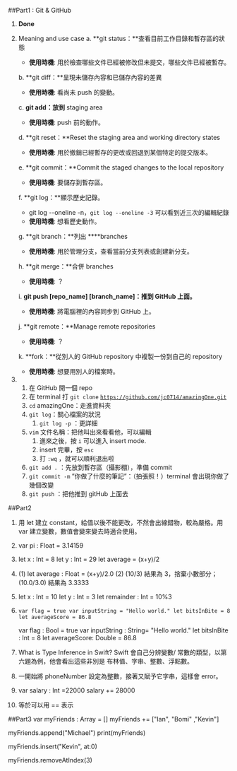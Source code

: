 ##Part1 : Git & GitHub
1. **Done**
2. Meaning and use case
    a. **git status：**查看目前工作目錄和暫存區的狀態
    - **使用時機**: 用於檢查哪些文件已經被修改但未提交，哪些文件已經被暫存。

    b. **git diff：**呈現未儲存內容和已儲存內容的差異
    - **使用時機**: 看尚未 push 的變動。
    
    c. **git add：放到** staging area
    - **使用時機**: push 前的動作。

    d. **git reset：**Reset the staging area and working directory states
    - **使用時機**: 用於撤銷已經暫存的更改或回退到某個特定的提交版本。

    e. **git commit：**Commit the staged changes to the local repository
    - **使用時機**: 要儲存到暫存區。

    f. **git log：**顯示歷史記錄。
    - git log --oneline -n，`git log --oneline -3` 可以看到近三次的編輯紀錄
    - **使用時機**: 想看歷史動作。

    g. **git branch：**列出 ****branches
    - **使用時機**: 用於管理分支，查看當前分支列表或創建新分支。

    h. **git merge：**合併 branches
    - **使用時機**: ？

    i. **git push [repo_name] [branch_name]：推到 GitHub 上面。**
    - **使用時機**: 將電腦裡的內容同步到 GitHub 上。
    
    j. **git remote：**Manage remote repositories
    - **使用時機**: ？

    k. **fork：**從別人的 GitHub repository 中複製一份到自己的 repository
    - **使用時機**: 想要用別人的檔案時。
    
3. 
    1. 在 GitHub 開一個 repo
    2. 在 terminal 打 `git clone` [`https://github.com/jc0714/amazingOne.git`](https://github.com/jc0714/amazingOne.git)
    3. `cd` amazingOne：走進資料夾
    4. `git log`：關心檔案的狀況
        1. `git log -p` ：更詳細
    5. `vim` 文件名稱：把他叫出來看看他，可以編輯
        1. 進來之後，按 `i` 可以進入 insert mode.
        2. insert 完畢，按 `esc` 
        3. 打 `:wq` ，就可以順利退出啦
    6. `git add .` ：先放到暫存區（攝影棚），準備 commit 
    7. `git commit -m` ”你做了什麼的筆記”：（拍張照！）terminal 會出現你做了幾個改變
    8. `git push` ：把他推到 gitHub 上面去
    
##Part2

1. 用 let 建立 constant，給值以後不能更改，不然會出線錯物，較為嚴格。用 var 建立變數，數值會變來變去時適合使用。
2. var pi : Float = 3.14159 
3. let x : Int = 8
let y : Int = 29
let average = (x+y)/2
4. (1) let average  : Float = (x+y)/2.0
(2) (10/3) 結果為 3，捨棄小數部分；(10.0/3.0) 結果為 3.3333
5. let x : Int = 10
let y : Int = 3
let remainder : Int = 10%3
6. `var flag = true
var inputString = "Hello world."
let bitsInBite = 8
let averageScore = 86.8`
    
    var flag : Bool = true
    var inputString : String= "Hello world."
    let bitsInBite : Int = 8
    let averageScore: Double = 86.8
    
7. What is Type Inference in Swift? Swift 會自己分辨變數/ 常數的類型，以第六題為例，他會看出這些非別是 布林值、字串、整數、浮點數。
8. 一開始將 phoneNumber 設定為整數，接著又賦予它字串，這樣會 error。
9. var salary : Int =22000
salary += 28000
10. 等於可以用 == 表示

##Part3
var myFriends : Array<String> = []
myFriends += ["Ian", "Bomi" ,"Kevin"]

myFriends.append("Michael")
print(myFriends)

myFriends.insert("Kevin", at:0)

myFriends.removeAtIndex(3)
